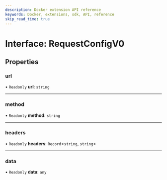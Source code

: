 ```yaml
---
description: Docker extension API reference
keywords: Docker, extensions, sdk, API, reference
skip_read_time: true
---
```


# Interface: RequestConfigV0

## Properties

### url

• `Readonly` **url**: `string`

___

### method

• `Readonly` **method**: `string`

___

### headers

• `Readonly` **headers**: `Record`<`string`, `string`\>

___

### data

• `Readonly` **data**: `any`
